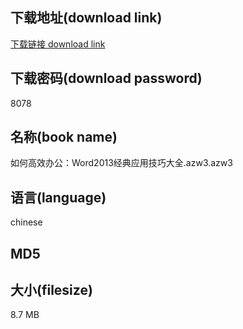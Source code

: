 ## 下载地址(download link)
[下载链接 download link](https://tutu365.netlify.app/?s=%E5%A6%82%E4%BD%95%E9%AB%98%E6%95%88%E5%8A%9E%E5%85%AC%EF%BC%9AWord2013%E7%BB%8F%E5%85%B8%E5%BA%94%E7%94%A8%E6%8A%80%E5%B7%A7%E5%A4%A7%E5%85%A8.azw3)

## 下载密码(download password)
8078

## 名称(book name)
如何高效办公：Word2013经典应用技巧大全.azw3.azw3

## 语言(language)
chinese

## MD5


## 大小(filesize)
8.7 MB
